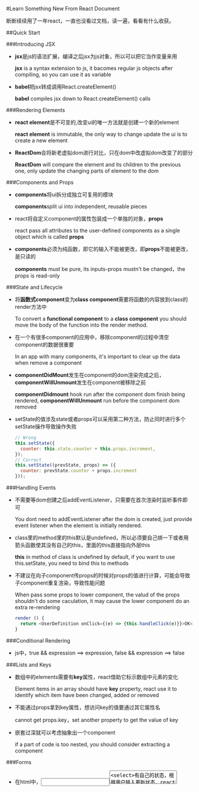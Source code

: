 #Learn Something New From React Document

断断续续用了一年react，一直也没看过文档，读一遍，看看有什么收获。

##Quick Start

###Introducing JSX

- **jsx**是js的语法扩展，编译之后jsx为js对象，所以可以把它当作变量来用

  **jsx** is a syntax extension to js, it bacomes regular js objects after compiling, so you can use it as variable

- **babel**把jsx转成调用React.createElement()

  **babel** compiles jsx down to React.createElement() calls

###Rendering Elements

- **react element**是不可变的,改变ui的唯一方法就是创建一个新的element

  **react element** is immutable, the only way to change update the ui is to create a new element

- **ReactDom**会将新老虚拟dom进行对比，只在dom中改虚拟dom改变了的部分

  **ReactDom** will compare the element and its children to the previous one, only update the changing parts of element to the dom

###Components and Props

- **components**将ui拆分成独立可复用的模块

  **components**split ui into independent, reusable pieces

- react将自定义component的属性包装成一个单独的对象，**props**

  react pass all attributes to the user-defined components as a single object which is called **props**

- **components**必须为纯函数，即它的输入不能被更改，即**props**不能被更改，是只读的

  **components** must be pure, its inputs-props mustn't be changed，the props is read-only

###State and Lifecycle

- 将**函数式component**变为**class component**需要将函数的内容放到class的render方法中

  To convert a **functional component** to a **class component** you should move the body of the function into the render method.

- 在一个有很多component的应用中，移除component的过程中清空component的数据很重要

  In an app with many components, it's important to clear up the data when remove a component

- **componentDidMount**发生在component的dom渲染完成之后，**componentWillUnmount**发生在component被移除之前

  **componentDidmount** hook run after the component dom finish being rendered, **componentWillUnmount** run before the component dom removed

- setState的值涉及state或者props可以采用第二种方法，防止同时进行多个setState操作导致操作失败

  ```js
  // Wrong
  this.setState({
    counter: this.state.counter + this.props.increment,
  });
  // Correct
  this.setState((prevState, props) => ({
    counter: prevState.counter + props.increment
  }));
  ```

###Handling Events

- 不需要等dom创建之后addEventListener，只需要在首次渲染时监听事件即可

  You dont need to addEventListener after the dom is created, just provide event listener when the element is initially rendered.

- class里的method里的this默认是undefined，所以必须要自己绑一下或者用箭头函数使其没有自己的this，里面的this直接指向外层this

  **this** in method of class is undefined by default, if you want to use this.setState, you need to bind this to methods

- 不建议在向子component传props的时候对props的值进行计算，可能会导致子component重复渲染，导致性能问题

  When pass some props to lower component, the valud of the props shouldn't do some caculation, it may cause the lower component do an extra re-rendering

  ```js
  render () {
    return <UserDefinition onClick={(e) => {this.handleClick(e)}}>OK</UserDefinition> // wrong
  }
  ```

###Conditional Rendering

- js中，true && expression ==> expression, false && expression ==> false

###Lists and Keys

- 数组中的elements需要有**key**属性，react借助它标示数组中元素的变化

  Element items in an array should have **key** property, react use it to identify which item have been changed, added or removed

- 不能通过props拿到key属性，想访问key的值要通过其它属性名

  cannot get props.key，set another property to get the value of key

- 嵌套过深就可以考虑抽象出一个component

  if a part of code is too nested, you should consider extracting a component

###Forms

- 在html中，<input><textarea><select>有自己的状态，根据用户输入更新状态，react的装套存在state中并且通过setState更新
  
  In html <input><textarea><select> have their own state and update it accroding to user input, but in react mutable state typically kept in state property state of components and update only by setState

- **controlled component**把input的value绑到state上，通过onChange改变state从而把form的状态也集中到了**state**的上
  
  **controlled component** tie the value of element to the **state** and centralize the state of form to the state of react component

###Lifting State Up

###Composition vs Inheritance

- **props.children**表示该component的所有子component

  **props.children** is equal to all children component of this component

- 通过**components**内置的**props**属性可以替代**继承**所起的作用

  You can do everything that **inheritance** can do through the **props** of **components**

##Advanced Guides

###JSX in Depth

- JSX 只是React.createElement(component, props, ..children)的语法糖

  JSX is just syntacitc sugar of React.createElement
